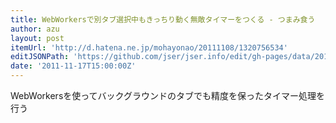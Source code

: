 ```yaml
---
title: WebWorkersで別タブ選択中もきっちり動く無敵タイマーをつくる - つまみ食う
author: azu
layout: post
itemUrl: 'http://d.hatena.ne.jp/mohayonao/20111108/1320756534'
editJSONPath: 'https://github.com/jser/jser.info/edit/gh-pages/data/2011/11/index.json'
date: '2011-11-17T15:00:00Z'
---
```

WebWorkersを使ってバックグラウンドのタブでも精度を保ったタイマー処理を行う

